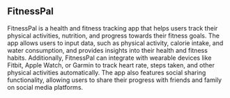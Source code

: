 ## FitnessPal
FitnessPal is a health and fitness tracking app that helps users track their physical activities, nutrition, and progress towards their fitness goals. The app allows users to input data, such as physical activity, calorie intake, and water consumption, and provides insights into their health and fitness habits. Additionally, FitnessPal can integrate with wearable devices like Fitbit, Apple Watch, or Garmin to track heart rate, steps taken, and other physical activities automatically. The app also features social sharing functionality, allowing users to share their progress with friends and family on social media platforms.
